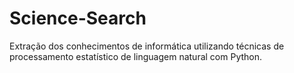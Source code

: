 # Science-Search
Extração dos conhecimentos de informática utilizando técnicas de processamento estatístico de linguagem natural com Python.

